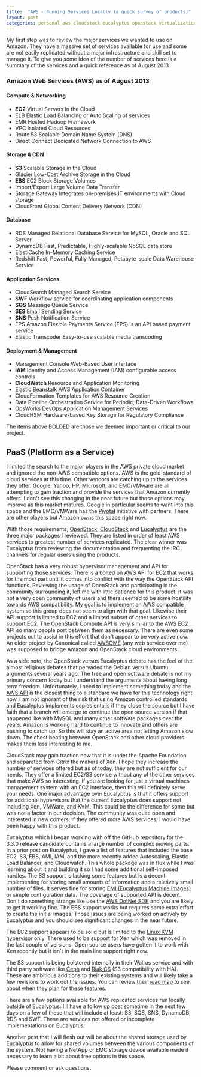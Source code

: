 ```yaml
---
title:  "AWS - Running Services Locally (a quick survey of products)"
layout: post
categories: personal aws cloudstack eucalyptus openstack virtualization
---
```


My first step was to review the major services we wanted to use on Amazon. They have a massive set of services available for use and some are not easily replicated without a major infrastructure and skill set to manage it. To give you some idea of the number of services here is a summary of the services and a quick reference as of August 2013.




### Amazon Web Services (AWS) as of August 2013

#### Compute & Networking

- **EC2**    Virtual Servers in the Cloud
- ELB    Elastic Load Balancing or Auto Scaling of services 
- EMR   Hosted Hadoop Framework
- VPC    Isolated Cloud Resources
- Route 53   Scalable Domain Name System (DNS)
- Direct Connect Dedicated Network Connection to AWS

#### Storage & CDN

- **S3**    Scalable Storage in the Cloud
- Glacier    Low-Cost Archive Storage in the Cloud
- **EBS**    EC2 Block Storage Volumes
- Import/Export  Large Volume Data Transfer
- Storage Gateway Integrates on-premises IT environments with Cloud storage
- CloudFront  Global Content Delivery Network (CDN)

#### Database
- RDS   Managed Relational Database Service for MySQL, Oracle and SQL Server
- DynamoDB   Fast, Predictable, Highly-scalable NoSQL data store
- ElastiCache  In-Memory Caching Service
- Redshift    Fast, Powerful, Fully Managed, Petabyte-scale Data Warehouse Service

#### Application Services
- CloudSearch  Managed Search Service
- **SWF**   Workflow service for coordinating application components
- **SQS**   Message Queue Service
- **SES**    Email Sending Service
- **SNS**    Push Notification Service
- FPS    Amazon Flexible Payments Service (FPS) is an API based payment service
- Elastic Transcoder Easy-to-use scalable media transcoding

#### Deployment & Management 
- Management Console Web-Based User Interface
- **IAM**      Identity and Access Management (IAM) configurable access controls
- **CloudWatch**   Resource and Application Monitoring
- Elastic Beanstalk  AWS Application Container
- CloudFormation  Templates for AWS Resource Creation
- Data Pipeline   Orchestration Service for Periodic, Data-Driven Workflows
- OpsWorks   DevOps Application Management Services
- CloudHSM   Hardware-based Key Storage for Regulatory Compliance

The items above BOLDED are those we deemed important or critical to our project.

## PaaS (Platform as a Service)

I limited the search to the major players in the AWS private cloud market and ignored the non-AWS compatible options. AWS is the gold-standard of cloud services at this time. Other vendors are catching up to the services they offer.  Google, Yahoo, HP, Microsoft, and EMC/VMware are all attempting to gain traction and provide the services that Amazon currently offers. I don't see this changing in the near future but those options may improve as this market matures. Google in particular seems to want into this space and the EMC/VMWare has the [Pivotal](http://www.gopivotal.com/) initiative with partners. There are other players but Amazon owns this space right now.

With those requirements, [OpenStack](http://www.openstack.org/), [CloudStack](http://cloudstack.apache.org/) and [Eucalyptus](http://www.eucalyptus.com/) are the three major packages I reviewed. They are listed in order of least AWS services to greatest number of services replicated.  The clear winner was Eucalyptus from reviewing the documentation and frequenting the IRC channels for regular users using the products.

OpenStack has a very robust hypervisor management and API for supporting those services. There is a bolted on AWS API for EC2 that works for the most part until it comes into conflict with the way the OpenStack API functions. Reviewing the usage of OpenStack and participating in the community surrounding it, left me with little patience for this product. It was not a very open community of users and there seemed to be some hostility towards AWS compatibility. My goal is to implement an AWS compatible system so this group does not seem to align with that goal. Likewise their API support is limited to EC2 and a limited subset of other services to support EC2. The OpenStack Compute API is very similar to the AWS EC2 API so many people port between them as necessary. There are even some projects out to assist in this effort that don't appear to be very active now.  An older project by Canonical called [AWSOME](https://launchpad.net/awsome) (any web service over me) was supposed to bridge Amazon and OpenStack cloud environments.

As a side note, the OpenStack versus Eucalyptus debate has the feel of the almost religious debates that pervaded the Debian versus Ubuntu arguments several years ago. The free and open software debate is not my primary concern today but I understand the arguments about having long term freedom. Unfortunately, I need to implement something today and the [AWS API](http://aws.amazon.com/documentation/) is the closest thing to a standard we have for this technology right now. I am not ignorant of the risk that using Amazon controlled standards and Eucalyptus implements copies entails if they close the source but I have faith that a branch will emerge to continue the open source version if that happened like with MySQL and many other software packages over the years. Amazon is working hard to continue to innovate and others are pushing to catch up. So this will stay an active area not letting Amazon slow down. The chest beating between OpenStack and other cloud providers makes them less interesting to me.

CloudStack may gain traction now that it is under the Apache Foundation and separated from Citrix the makers of Xen. I hope they increase the number of services offered but as of today, they are not sufficient for our needs. They offer a limited EC2/S3 service without any of the other services that make AWS so interesting. If you are looking for just a virtual machines management system with an EC2 interface, then this will definitely serve your needs. One major advantage over Eucalyptus is that it offers support for additional hypervisors that the current Eucalyptus does support not including Xen, VMWare, and KVM. This could be the difference for some but was not a factor in our decision. The community was quite open and interested in new comers. If they offered more AWS services, I would have been happy with this product.

Eucalyptus which I began working with off the GitHub repository for the 3.3.0 release candidate contains a large number of complex moving parts. In a prior post on Eucalyptus, I gave a list of features that included the base EC2, S3, EBS, AMI, IAM, and the more recently added Autoscaling, Elastic Load Balancer, and Cloudwatch. This whole package was in flux while I was learning about it and building it so I had some additional self-imposed hurdles. The S3 support is lacking some features but is a decent implementing for storing small amounts of information and a relatively small number of files. It serves fine for storing [EMI (Eucalyptus Machine Images)](http://emis.eucalyptus.com/) or simple configuration data. The coverage of supported API is decent. Don't do something strange like use the [AWS DotNet SDK](http://aws.amazon.com/sdkfornet/) and you are likely to get it working fine. The EBS support works but requires some extra effort to create the initial images. Those issues are being worked on actively by Eucalyptus and you should see significant changes in the near future.

The EC2 support appears to be solid but is limited to the [Linux KVM hypervisor](http://www.linux-kvm.org/) only. There used to be support for Xen which was removed in the last couple of versions. Open source users have gotten it to work with Xen recently but it isn't in the main line support right now.

The S3 support is being bolstered internally in their Walrus service and with third party software like [Ceph](http://ceph.com/) and [Riak CS](http://basho.com/riak-cloud-storage/) (S3 compatibility with HA). These are ambitious additions to their existing systems and will likely take a few revisions to work out the issues. You can review their [road map](http://www.eucalyptus.com/eucalyptus-cloud/iaas/roadmap) to see about when they plan for these features.

There are a few options available for AWS replicated services run locally outside of Eucalyptus. I'll have a follow up post sometime in the next few days on a few of these that will include at least: S3, SQS, SNS, DynamoDB, RDS and SWF. These are services not offered or incomplete implementations on Eucalyptus.

Another post that I will flesh out will be about the shared storage used by Eucalyptus to allow for shared volumes between the various components of the system. Not having a NetApp or EMC storage device available made it necessary to learn a bit about free options in this space.

Please comment or ask questions.
